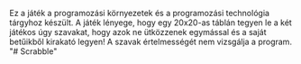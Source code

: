 
Ez a játék a programozási környezetek és a programozási technológia tárgyhoz készült. 
A játék lényege, hogy egy 20x20-as táblán tegyen le a két játékos úgy szavakat, hogy azok ne ütközzenek egymással és a saját betűikből kirakató legyen! 
A szavak értelmességét nem vizsgálja a program.
"# Scrabble" 
